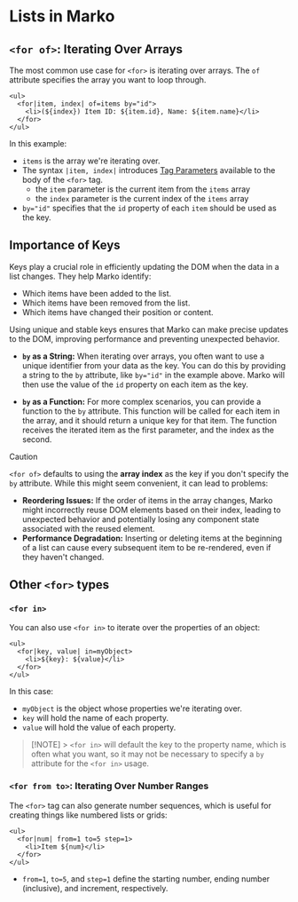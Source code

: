 # Lists in Marko

## `<for of>`: Iterating Over Arrays

The most common use case for `<for>` is iterating over arrays. The `of` attribute specifies the array you want to loop through.

```marko
<ul>
  <for|item, index| of=items by="id">
    <li>(${index}) Item ID: ${item.id}, Name: ${item.name}</li>
  </for>
</ul>
```

In this example:

- `items` is the array we're iterating over.
- The syntax `|item, index|` introduces [Tag Parameters]() available to the body of the `<for>` tag.
  - the `item` parameter is the current item from the `items` array
  - the `index` parameter is the current index of the `items` array
- `by="id"` specifies that the `id` property of each `item` should be used as the key.

## Importance of Keys

Keys play a crucial role in efficiently updating the DOM when the data in a list changes. They help Marko identify:

- Which items have been added to the list.
- Which items have been removed from the list.
- Which items have changed their position or content.

Using unique and stable keys ensures that Marko can make precise updates to the DOM, improving performance and preventing unexpected behavior.

- **`by` as a String:** When iterating over arrays, you often want to use a unique identifier from your data as the key. You can do this by providing a string to the `by` attribute, like `by="id"` in the example above. Marko will then use the value of the `id` property on each item as the key.

- **`by` as a Function:** For more complex scenarios, you can provide a function to the `by` attribute. This function will be called for each item in the array, and it should return a unique key for that item. The function receives the iterated item as the first parameter, and the index as the second.

> [!CAUTION]
> `<for of>` defaults to using the **array index** as the key if you don't specify the `by` attribute. While this might seem convenient, it can lead to problems:
>
> - **Reordering Issues:** If the order of items in the array changes, Marko might incorrectly reuse DOM elements based on their index, leading to unexpected behavior and potentially losing any component state associated with the reused element.
> - **Performance Degradation:** Inserting or deleting items at the beginning of a list can cause every subsequent item to be re-rendered, even if they haven't changed.

## Other `<for>` types

### `<for in>`

You can also use `<for in>` to iterate over the properties of an object:

```marko
<ul>
  <for|key, value| in=myObject>
    <li>${key}: ${value}</li>
  </for>
</ul>
```

In this case:

- `myObject` is the object whose properties we're iterating over.
- `key` will hold the name of each property.
- `value` will hold the value of each property.

> [!NOTE] > `<for in>` will default the key to the property name, which is often what you want, so it may not be necessary to specify a `by` attribute for the `<for in>` usage.

### `<for from to>`: Iterating Over Number Ranges

The `<for>` tag can also generate number sequences, which is useful for creating things like numbered lists or grids:

```marko
<ul>
  <for|num| from=1 to=5 step=1>
    <li>Item ${num}</li>
  </for>
</ul>
```

- `from=1`, `to=5`, and `step=1` define the starting number, ending number (inclusive), and increment, respectively.

